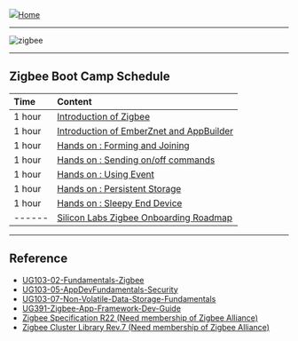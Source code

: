 ![](images/home.png)[Home](Home)
********
![zigbee](images/zigbee.png)
********
  


## Zigbee Boot Camp Schedule
| Time | Content |  
|:---- |:----|    
| 1 hour | [Introduction of Zigbee][Zigbee Introduction] |
| 1 hour | [Introduction of EmberZnet and AppBuilder][EmberZnet and WSTK] |
| 1 hour | [Hands on : Forming and Joining](Zigbee-Hands-on-Forming-and-Joining) |
| 1 hour | [Hands on : Sending on/off commands](Zigbee-Hands-on-Sending-OnOff-Commands) |
| 1 hour | [Hands on : Using Event](Zigbee-Hands-on-Using-Event) |
| 1 hour | [Hands on : Persistent Storage](Zigbee-Hands-on-Non-volatile-Data-Storage) |
| 1 hour | [Hands on : Sleepy End Device](Zigbee-Hands-on-Sleepy-End-Device) |
| ------ | [Silicon Labs Zigbee Onboarding Roadmap][Zigbee Onboarding Roadmap] |
*************
  

## Reference
- [UG103-02-Fundamentals-Zigbee](https://www.silabs.com/documents/public/user-guides/ug103-02-fundamentals-zigbee.pdf)
- [UG103-05-AppDevFundamentals-Security](https://www.silabs.com/documents/public/user-guides/ug103-05-fundamentals-security.pdf)
- [UG103-07-Non-Volatile-Data-Storage-Fundamentals](https://www.silabs.com/documents/public/user-guides/ug103-07-non-volatile-data-storage-fundamentals.pdf)
- [UG391-Zigbee-App-Framework-Dev-Guide](https://www.silabs.com/documents/public/user-guides/ug391-zigbee-app-framework-dev-guide.pdf)
- [Zigbee Specification R22 (Need membership of Zigbee Alliance)](https://zigbee.org/)
- [Zigbee Cluster Library Rev.7 (Need membership of Zigbee Alliance)](https://zigbee.org/)

[Zigbee Introduction]: https://github.com/MarkDing/IoT-Developer-Boot-Camp-Wiki/blob/master/zigbee/Zigbee%20Basic.pptx
[EmberZnet and WSTK]: https://github.com/MarkDing/IoT-Developer-Boot-Camp-Wiki/blob/master/zigbee/EmberZnet%20and%20WSTK.pptx
[Zigbee Onboarding Roadmap]: https://github.com/MarkDing/IoT-Developer-Boot-Camp-Wiki/blob/master/zigbee/Silicon%20Labs%20ZigBee%20Onboarding%20Roadmap.pdf
